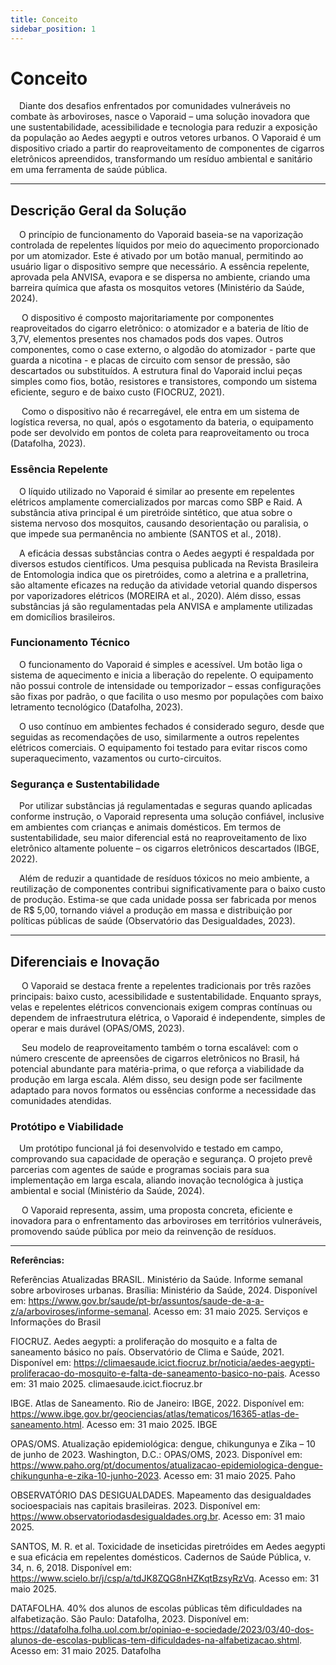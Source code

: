 ```yaml
---
title: Conceito
sidebar_position: 1
---
```


# Conceito

&emsp;Diante dos desafios enfrentados por comunidades vulneráveis no combate às arboviroses, nasce o Vaporaid – uma solução inovadora que une sustentabilidade, acessibilidade e tecnologia para reduzir a exposição da população ao Aedes aegypti e outros vetores urbanos. O Vaporaid é um dispositivo criado a partir do reaproveitamento de componentes de cigarros eletrônicos apreendidos, transformando um resíduo ambiental e sanitário em uma ferramenta de saúde pública.

---
## Descrição Geral da Solução
&emsp;O princípio de funcionamento do Vaporaid baseia-se na vaporização controlada de repelentes líquidos por meio do aquecimento proporcionado por um atomizador. Este é ativado por um botão manual, permitindo ao usuário ligar o dispositivo sempre que necessário. A essência repelente, aprovada pela ANVISA, evapora e se dispersa no ambiente, criando uma barreira química que afasta os mosquitos vetores (Ministério da Saúde, 2024).

&emsp; O dispositivo é composto majoritariamente por componentes reaproveitados do cigarro eletrônico: o atomizador e a bateria de lítio de 3,7V, elementos presentes nos chamados pods dos vapes. Outros componentes, como o case externo, o algodão do atomizador - parte que guarda a nicotina -  e placas de circuito com sensor de pressão, são descartados ou substituídos. A estrutura final do Vaporaid inclui peças simples como fios, botão, resistores e transistores, compondo um sistema eficiente, seguro e de baixo custo (FIOCRUZ, 2021).

&emsp; Como o dispositivo não é recarregável, ele entra em um sistema de logística reversa, no qual, após o esgotamento da bateria, o equipamento pode ser devolvido em pontos de coleta para reaproveitamento ou troca (Datafolha, 2023).

### Essência Repelente
&emsp;O líquido utilizado no Vaporaid é similar ao presente em repelentes elétricos amplamente comercializados por marcas como SBP e Raid. A substância ativa principal é um piretróide sintético, que atua sobre o sistema nervoso dos mosquitos, causando desorientação ou paralisia, o que impede sua permanência no ambiente (SANTOS et al., 2018).

&emsp;A eficácia dessas substâncias contra o Aedes aegypti é respaldada por diversos estudos científicos. Uma pesquisa publicada na Revista Brasileira de Entomologia indica que os piretróides, como a aletrina e a pralletrina, são altamente eficazes na redução da atividade vetorial quando dispersos por vaporizadores elétricos (MOREIRA et al., 2020). Além disso, essas substâncias já são regulamentadas pela ANVISA e amplamente utilizadas em domicílios brasileiros.

### Funcionamento Técnico
&emsp;O funcionamento do Vaporaid é simples e acessível. Um botão liga o sistema de aquecimento e inicia a liberação do repelente. O equipamento não possui controle de intensidade ou temporizador – essas configurações são fixas por padrão, o que facilita o uso mesmo por populações com baixo letramento tecnológico (Datafolha, 2023).

&emsp;O uso contínuo em ambientes fechados é considerado seguro, desde que seguidas as recomendações de uso, similarmente a outros repelentes elétricos comerciais. O equipamento foi testado para evitar riscos como superaquecimento, vazamentos ou curto-circuitos.

### Segurança e Sustentabilidade
&emsp;Por utilizar substâncias já regulamentadas e seguras quando aplicadas conforme instrução, o Vaporaid representa uma solução confiável, inclusive em ambientes com crianças e animais domésticos. Em termos de sustentabilidade, seu maior diferencial está no reaproveitamento de lixo eletrônico altamente poluente – os cigarros eletrônicos descartados (IBGE, 2022).

&emsp;Além de reduzir a quantidade de resíduos tóxicos no meio ambiente, a reutilização de componentes contribui significativamente para o baixo custo de produção. Estima-se que cada unidade possa ser fabricada por menos de R$ 5,00, tornando viável a produção em massa e distribuição por políticas públicas de saúde (Observatório das Desigualdades, 2023).

---

## Diferenciais e Inovação
&emsp; O Vaporaid se destaca frente a repelentes tradicionais por três razões principais: baixo custo, acessibilidade e sustentabilidade. Enquanto sprays, velas e repelentes elétricos convencionais exigem compras contínuas ou dependem de infraestrutura elétrica, o Vaporaid é independente, simples de operar e mais durável (OPAS/OMS, 2023).

&emsp; Seu modelo de reaproveitamento também o torna escalável: com o número crescente de apreensões de cigarros eletrônicos no Brasil, há potencial abundante para matéria-prima, o que reforça a viabilidade da produção em larga escala. Além disso, seu design pode ser facilmente adaptado para novos formatos ou essências conforme a necessidade das comunidades atendidas.

### Protótipo e Viabilidade
&emsp;Um protótipo funcional já foi desenvolvido e testado em campo, comprovando sua capacidade de operação e segurança. O projeto prevê parcerias com agentes de saúde e programas sociais para sua implementação em larga escala, aliando inovação tecnológica à justiça ambiental e social (Ministério da Saúde, 2024).

&emsp; O Vaporaid representa, assim, uma proposta concreta, eficiente e inovadora para o enfrentamento das arboviroses em territórios vulneráveis, promovendo saúde pública por meio da reinvenção de resíduos.

---

**Referências:**

Referências Atualizadas
BRASIL. Ministério da Saúde. Informe semanal sobre arboviroses urbanas. Brasília: Ministério da Saúde, 2024. Disponível em: https://www.gov.br/saude/pt-br/assuntos/saude-de-a-a-z/a/arboviroses/informe-semanal. Acesso em: 31 maio 2025.
Serviços e Informações do Brasil

FIOCRUZ. Aedes aegypti: a proliferação do mosquito e a falta de saneamento básico no país. Observatório de Clima e Saúde, 2021. Disponível em: https://climaesaude.icict.fiocruz.br/noticia/aedes-aegypti-proliferacao-do-mosquito-e-falta-de-saneamento-basico-no-pais. Acesso em: 31 maio 2025.
climaesaude.icict.fiocruz.br

IBGE. Atlas de Saneamento. Rio de Janeiro: IBGE, 2022. Disponível em: https://www.ibge.gov.br/geociencias/atlas/tematicos/16365-atlas-de-saneamento.html. Acesso em: 31 maio 2025.
IBGE

OPAS/OMS. Atualização epidemiológica: dengue, chikungunya e Zika – 10 de junho de 2023. Washington, D.C.: OPAS/OMS, 2023. Disponível em: https://www.paho.org/pt/documentos/atualizacao-epidemiologica-dengue-chikungunha-e-zika-10-junho-2023. Acesso em: 31 maio 2025.
Paho

OBSERVATÓRIO DAS DESIGUALDADES. Mapeamento das desigualdades socioespaciais nas capitais brasileiras. 2023. Disponível em: https://www.observatoriodasdesigualdades.org.br. Acesso em: 31 maio 2025.

SANTOS, M. R. et al. Toxicidade de inseticidas piretróides em Aedes aegypti e sua eficácia em repelentes domésticos. Cadernos de Saúde Pública, v. 34, n. 6, 2018. Disponível em: https://www.scielo.br/j/csp/a/tdJK8ZQG8nHZKqtBzsyRzVq. Acesso em: 31 maio 2025.

DATAFOLHA. 40% dos alunos de escolas públicas têm dificuldades na alfabetização. São Paulo: Datafolha, 2023. Disponível em: https://datafolha.folha.uol.com.br/opiniao-e-sociedade/2023/03/40-dos-alunos-de-escolas-publicas-tem-dificuldades-na-alfabetizacao.shtml. Acesso em: 31 maio 2025.
Datafolha

